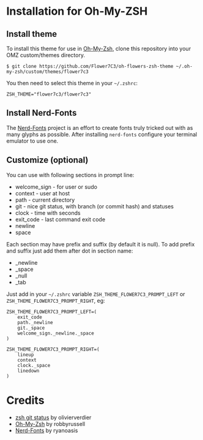 # Installation for Oh-My-ZSH

## Install theme

To install this theme for use in [Oh-My-Zsh](https://github.com/robbyrussell/oh-my-zsh), clone this repository into your OMZ custom/themes directory.

    $ git clone https://github.com/Flower7C3/oh-flowers-zsh-theme ~/.oh-my-zsh/custom/themes/flower7c3

You then need to select this theme in your `~/.zshrc`:

    ZSH_THEME="flower7c3/flower7c3"
    
## Install Nerd-Fonts
   
The [Nerd-Fonts](https://github.com/ryanoasis/nerd-fonts) project is an effort to create fonts truly tricked out with as many glyphs as possible. After installing `nerd-fonts` configure your terminal emulator to use one.


## Customize (optional)

You can use with following sections in prompt line:
* welcome_sign - for user or sudo
* context - user at host
* path - current directory
* git - nice git status, with branch (or commit hash) and statuses
* clock - time with seconds
* exit_code - last command exit code
* newline
* space

Each section may have prefix and suffix (by default it is null). To add prefix and suffix just add them after dot in section name:
* _newline
* _space
* _null
* _tab

Just add in your `~/.zshrc` variable `ZSH_THEME_FLOWER7C3_PROMPT_LEFT` or `ZSH_THEME_FLOWER7C3_PROMPT_RIGHT`, eg:

    ZSH_THEME_FLOWER7C3_PROMPT_LEFT=(
        exit_code
        path._newline
        git._space
        welcome_sign._newline._space
    )

    ZSH_THEME_FLOWER7C3_PROMPT_RIGHT=(
        lineup
        context
        clock._space
        linedown
    )


# Credits

* [zsh git status](https://github.com/olivierverdier/zsh-git-prompt) by olivierverdier
* [Oh-My-Zsh](https://github.com/robbyrussell/oh-my-zsh) by robbyrussell
* [Nerd-Fonts](https://github.com/ryanoasis/nerd-fonts) by ryanoasis

